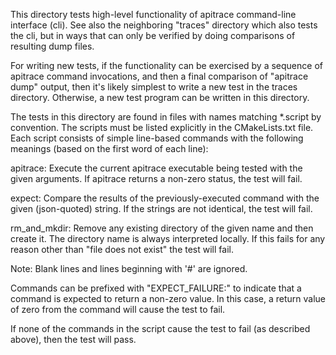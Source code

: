 This directory tests high-level functionality of apitrace command-line
interface (cli). See also the neighboring "traces" directory which
also tests the cli, but in ways that can only be verified by doing
comparisons of resulting dump files.

For writing new tests, if the functionality can be exercised by a
sequence of apitrace command invocations, and then a final comparison
of "apitrace dump" output, then it's likely simplest to write a new
test in the traces directory. Otherwise, a new test program can be
written in this directory.

The tests in this directory are found in files with names matching
*.script by convention. The scripts must be listed explicitly in the
CMakeLists.txt file. Each script consists of simple line-based
commands with the following meanings (based on the first word of each
line):

  apitrace:     Execute the current apitrace executable being tested
  		with the given arguments. If apitrace returns a
  		non-zero status, the test will fail.

  expect:       Compare the results of the previously-executed command
                with the given (json-quoted) string. If the strings
                are not identical, the test will fail.

  rm_and_mkdir: Remove any existing directory of the given name and
                then create it. The directory name is always
                interpreted locally. If this fails for any reason
                other than "file does not exist" the test will fail.

Note: Blank lines and lines beginning with '#' are ignored.

Commands can be prefixed with "EXPECT_FAILURE:" to indicate that a
command is expected to return a non-zero value. In this case, a return
value of zero from the command will cause the test to fail.

If none of the commands in the script cause the test to fail (as
described above), then the test will pass.

